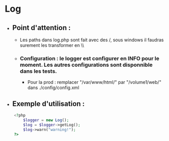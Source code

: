 # Log #
* ## Point d'attention :
    * Les paths dans log.php sont fait avec des /, sous windows il faudras surement les transformer en \\\
    * ### Configuration : le logger est configurer en INFO pour le moment. Les autres configurations sont disponnible dans les tests.
		* Pour la prod : remplacer "/var/www/html/" par "/volume1/web/" dans ./config/config.xml
* ## Exemple d'utilisation :
```php
    <?php
        $logger = new Log();
        $log = $logger->getLog();
        $log->warn("warning!");
    ?>

